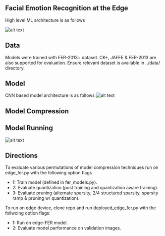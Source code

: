 
Facial Emotion Recognition at the Edge
---------------------------------------------

High level ML architecture is as follows

![alt text](https://github.com/quinns1/FER-at-the-Edge/blob/main/images/ML_Architecture.png?raw=true)


Data
---------------------------------------------
Models were trained with FER-2013+ dataset. CK+, JAFFE & FER-2013 are also supported for evaluation. 
Ensure relevant dataset is available in ../data/ directory.


Model
---------------------------------------------
CNN based model architecture is as follows
![alt text](https://github.com/quinns1/FER-at-the-Edge/blob/main/images/model_1_structure.drawio.png?raw=true)


Model Compression
---------------------------------------------


Model Running
---------------------------------------------
![alt text](https://github.com/quinns1/FER-at-the-Edge/blob/main/images/deployed_edge_fer.png?raw=true)


Directions
---------------------------------------------

To evaluate various permutations of model compression techniques run on edge_fer.py with the following option flags
* 1: Train model (defined in fer_models.py).
* 2: Evaluate quantization (post training and quantization aware training).
* 3: Evaluate pruning (alternate sparsity, 2/4 structured sparsity, sparsity ramp & pruning w/ quantization).

To run on edge device, clone repo and run deployed_edge_fer.py with the follwoing option flags:
* 1: Run on edge-FER model.
* 2: Evaluate model performance on validation images.

